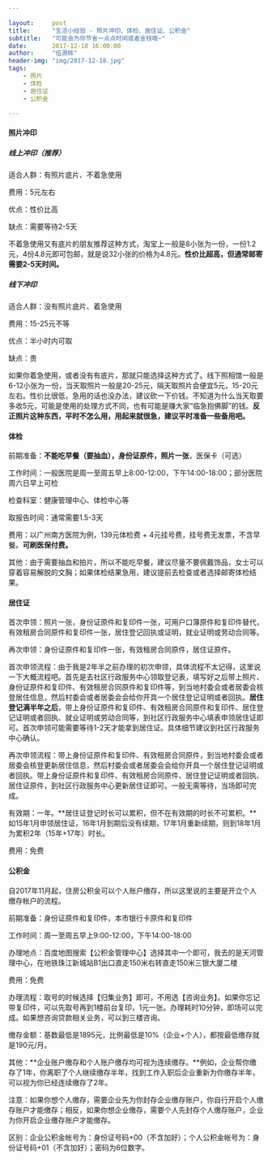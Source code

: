 ```yaml
---

layout:     post
title:      "生活小经验 - 照片冲印、体检、居住证、公积金"
subtitle:   "可能会为你节省一点点时间或者金钱哦~"
date:       2017-12-18 16:00:00
author:     "伍源辉"
header-img: "img/2017-12-18.jpg"
tags:
    - 照片
    - 体检
    - 居住证
    - 公积金

---
```


#### 照片冲印

##### 线上冲印（推荐）

适合人群：有照片底片、不着急使用

费用：5元左右

优点：性价比高

缺点：需要等待2-5天

不着急使用又有底片的朋友推荐这种方式，淘宝上一般是8小张为一份，一份1.2元，4份4.8元即可包邮，就是说32小张的价格为4.8元。**性价比超高，但通常邮寄需要2-5天时间。**


##### 线下冲印

适合人群：没有照片底片、着急使用

费用：15-25元不等

优点：半小时内可取

缺点：贵

如果你着急使用，或者没有有底片，那就只能选择这种方式了。线下照相馆一般是6-12小张为一份，当天取照片一般是20-25元，隔天取照片会便宜5元，15-20元左右。性价比很低，急用的话也没办法，建议砍一下价钱。不知道为什么当天取要多收5元，可能是使用的处理方式不同，也有可能是赚大家“临急抱佛脚”的钱。**反正照片这种东西，平时不怎么用，用起来就很急，建议平时准备一些备用吧。**


#### 体检

前期准备：**不能吃早餐（要抽血），身份证原件，照片一张**，医保卡（可选）

工作时间：一般医院是周一至周五早上8:00-12:00，下午14:00-18:00；部分医院周六日早上可检

检查科室：健康管理中心、体检中心等

取报告时间：通常需要1.5-3天

费用：以广州南方医院为例，139元体检费 + 4元挂号费，挂号费无发票，不含早餐。**可刷医保付费。**

其他：由于需要抽血和拍片，所以不能吃早餐，建议尽量不要佩戴饰品，女士可以穿着容易解脱的文胸；如果体检结果急用，建议提前去检查或者选择邮寄体检结果。


#### 居住证

首次申领：照片一张，身份证原件和复印件一张，可用户口簿原件和复印件替代，有效租房合同原件和复印件一张，居住登记回执或证明，就业证明或劳动合同等。

再次申领：身份证原件和复印件一张，有效租房合同原件，居住证原件。

首次申领流程：由于我是2年半之前办理的初次申领，具体流程不太记得，这里说一下大概流程吧。首先是去社区行政服务中心领取登记表，填写好之后带上照片、身份证原件和复印件、有效租房合同原件和复印件等，到当地村委会或者居委会核登居住信息，然后村委会或者居委会会给你开具一个居住登记证明或者回执。**居住登记满半年之后**，带上身份证原件和复印件、有效租房合同原件和复印件、居住登记证明或者回执、就业证明或劳动合同等，到社区行政服务中心填表申领居住证即可。首次申领可能需要等待1-2天才能拿到居住证。具体细节建议到社区行政服务中心确认。

再次申领流程：带上身份证原件和复印件、有效租房合同原件，到当地村委会或者居委会核登更新居住信息，然后村委会或者居委会会给你开具一个居住登记证明或者回执。带上身份证原件和复印件、有效租房合同原件、居住登记证明或者回执、居住证原件，到社区行政服务中心更新居住证即可。一般无需等待，当场即可完成。

有效期：一年。**居住证登记时长可以累积，但不在有效期的时长不可累积。**如15年1月申领居住证，16年1月到期后没有续期，17年1月重新续期，则到18年1月为累积2年（15年+17年）时长。

费用：免费


#### 公积金

自2017年11月起，住房公积金可以个人账户缴存，所以这里说的主要是开立个人缴存帐户的流程。

前期准备：身份证原件和复印件，本市银行卡原件和复印件

工作时间：周一至周五早上9:00-12:00，下午14:00-18:00

办理地点：百度地图搜索【公积金管理中心】选择其中一个即可，我去的是天河管理中心，在地铁珠江新城站B1出口直走150米右转直走150米三银大厦二楼

费用：免费

办理流程：取号的时候选择【归集业务】即可，不用选【咨询业务】。如果你忘记带复印件，可以先取号再到1楼前台复印，1元一张。办理耗时10分钟，即场可以完成。如果想咨询贷款相关业务，可以到三楼咨询。

缴存金额：基数最低是1895元，比例最低是10%（企业+个人），都按最低缴存就是190元/月。

其他：**企业账户缴存和个人账户缴存均可视为连续缴存。**例如，企业帮你缴存了1年，你离职了个人继续缴存半年，找到工作入职后企业重新为你缴存半年，可以视为你已经连续缴存了2年。

注意：如果你想个人缴存，需要企业先为你封存企业缴存账户，你自行开启个人缴存账户才能缴存；相反，如果你想企业缴存，需要个人先封存个人缴存账户，企业为你开启企业缴存账户才能缴存。

区别：企业公积金帐号为：身份证号码+00（不含加好）；个人公积金帐号为：身份证号码+01（不含加好）；密码为6位数字。